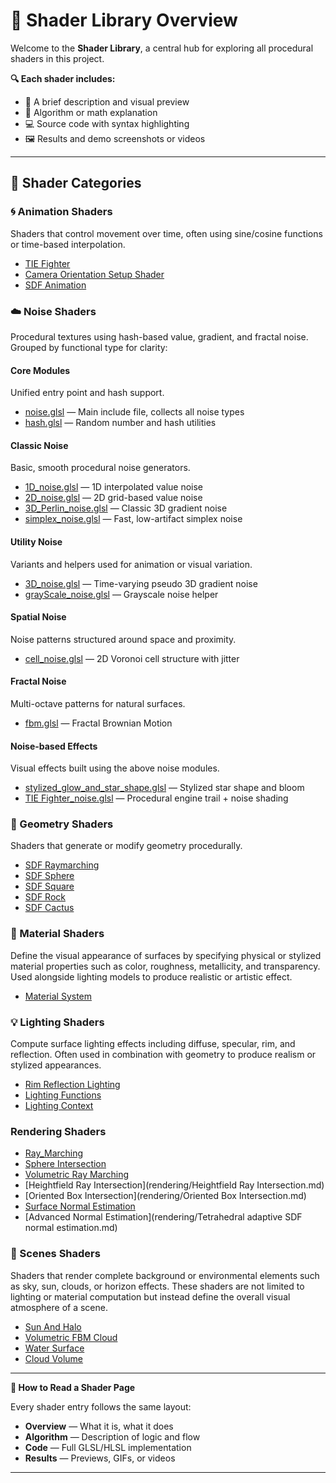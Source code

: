 # 🧱 Shader Library Overview

Welcome to the **Shader Library**, a central hub for exploring all procedural shaders in this project.

**🔍 Each shader includes:**

- 📜 A brief description and visual preview  
- 🧠 Algorithm or math explanation  
- 💻 Source code with syntax highlighting  
- 🖼️ Results and demo screenshots or videos  
<!-- - 🎛️ Customization parameters  -->


---

## 📂 Shader Categories

### 🌀 Animation Shaders
Shaders that control movement over time, often using sine/cosine functions or time-based interpolation.

- [TIE Fighter](animation/tie_fighter.md)
- [Camera Orientation Setup Shader](animation/calcLookAtMatrix.md)
- [SDF Animation](animation/sdf_animation_shader.md)


### ☁️ Noise Shaders  
Procedural textures using hash-based value, gradient, and fractal noise.  
Grouped by functional type for clarity:

#### Core Modules  
Unified entry point and hash support.

- [noise.glsl](noise/noise.md) — Main include file, collects all noise types  
- [hash.glsl](noise/hash.md) — Random number and hash utilities

#### Classic Noise  
Basic, smooth procedural noise generators.

- [1D_noise.glsl](noise/1d_noise.md) — 1D interpolated value noise  
- [2D_noise.glsl](noise/2d_noise.md) — 2D grid-based value noise  
- [3D_Perlin_noise.glsl](noise/3d_perlin_noise.md) — Classic 3D gradient noise  
- [simplex_noise.glsl](noise/simplex_noise.md) — Fast, low-artifact simplex noise
  
#### Utility Noise  
Variants and helpers used for animation or visual variation.

- [3D_noise.glsl](noise/3d_noise.md) — Time-varying pseudo 3D gradient noise  
- [grayScale_noise.glsl](noise/grayScale_noise.md) — Grayscale noise helper
  
#### Spatial Noise  
Noise patterns structured around space and proximity.

- [cell_noise.glsl](noise/cell_noise.md) — 2D Voronoi cell structure with jitter

#### Fractal Noise  
Multi-octave patterns for natural surfaces.

- [fbm.glsl](noise/fbm.md) — Fractal Brownian Motion

#### Noise-based Effects  
Visual effects built using the above noise modules.

- [stylized_glow_and_star_shape.glsl](noise/stylized_glow.md) — Stylized star shape and bloom  
- [TIE Fighter_noise.glsl](noise/tie_fighter_noise.md) — Procedural engine trail + noise shading

### 🔷 Geometry Shaders

Shaders that generate or modify geometry procedurally.

- [SDF Raymarching](geometry/raymarching_sdf.md)
- [SDF Sphere](geometry/SDF_Sphere.md)
- [SDF Square](geometry/SDF_Square.md)
- [SDF Rock](geometry/SDF_Rock.md)
- [SDF Cactus](geometry/SDF_Cactus.md)

### 🧱 Material Shaders

Define the visual appearance of surfaces by specifying physical or stylized material properties such as color, roughness, metallicity, and transparency. Used alongside lighting models to produce realistic or artistic effect.

- [Material System](material/material_system.md)

### 💡 Lighting Shaders

Compute surface lighting effects including diffuse, specular, rim, and reflection. Often used in combination with geometry to produce realism or stylized appearances.

- [Rim Reflection Lighting](lighting/Rim_lighting_and_reflection.md)
- [Lighting Functions](lighting/lighting_functions.md)
- [Lighting Context](lighting/lighting_context.md)
### Rendering Shaders

- [Ray_Marching](rendering/Ray_Marching.md)
- [Sphere Intersection](rendering/Sphere_Intersection_Function.md)
- [Volumetric Ray Marching](rendering/VolumetricRayMarch.md)
- [Heightfield Ray Intersection](rendering/Heightfield Ray Intersection.md)
- [Oriented Box Intersection](rendering/Oriented Box Intersection.md)
- [Surface Normal Estimation](rendering/Surface_Normal_Estimation.md)
- [Advanced Normal Estimation](rendering/Tetrahedral adaptive SDF normal estimation.md)

### 🔷 Scenes Shaders

Shaders that render complete background or environmental elements such as sky, sun, clouds, or horizon effects. These shaders are not limited to lighting or material computation but instead define the overall visual atmosphere of a scene.

- [Sun And Halo](scenes/SunAndHalo.md)
- [Volumetric FBM Cloud](scenes/Cloud_fbm.md)
- [Water Surface](scenes/water_surface.md)
- [Cloud Volume](scenes/cloud_volume.md)
  
---

**📘 How to Read a Shader Page**

Every shader entry follows the same layout:

- **Overview** — What it is, what it does  
- **Algorithm** — Description of logic and flow  
- **Code** — Full GLSL/HLSL implementation  
- **Results** — Previews, GIFs, or videos  
<!-- - **Parameters** — Inputs you can change  -->

---
